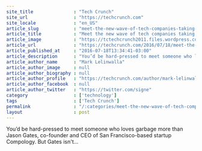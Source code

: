 ```yaml
---
site_title               : "Tech Crunch"
site_url                 : "https://techcrunch.com"
site_locale              : "en_US"
article_slug             : "meet-the-new-wave-of-tech-companies-taking-out-the-trash"
article_title            : "Meet the new wave of tech companies taking out the trash"
article_image            : "https://tctechcrunch2011.files.wordpress.com/2016/07/dumpster.png?w=764&h=400&crop=1"
article_url              : "https://techcrunch.com/2016/07/18/meet-the-new-wave-of-tech-companies-taking-out-the-trash/"
article_published_at     : "2016-07-18T13:34:41-03:00"
article_description      : "You’d be hard-pressed to meet someone who loves garbage more than Jason Gates, co-founder and CEO of San Francisco-based startup Compology. But Gates isn't..."
article_author_name      : "Mark Lelinwalla"
article_author_image     : null
article_author_biography : null
article_author_profile   : "https://techcrunch.com/author/mark-lelinwalla/"
article_author_facebook  : null
article_author_twitter   : "https://twitter.com/signe"
category                 : ['technology']
tags                     : ['Tech Crunch']
permalink                : "/:categories/meet-the-new-wave-of-tech-companies-taking-out-the-trash/"
layout                   : post
---
```


You’d be hard-pressed to meet someone who loves garbage more than Jason Gates, co-founder and CEO of San Francisco-based startup Compology. But Gates isn't...
